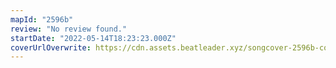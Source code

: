 ```yaml
---
mapId: "2596b"
review: "No review found."
startDate: "2022-05-14T18:23:23.000Z"
coverUrlOverwrite: https://cdn.assets.beatleader.xyz/songcover-2596b-cover.jpg
---
```

